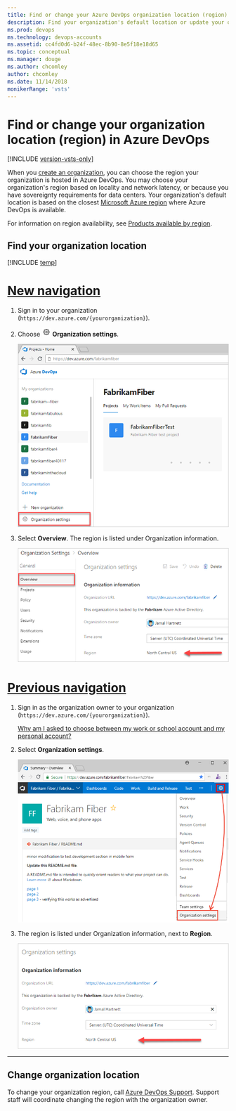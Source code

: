 ```yaml
---
title: Find or change your Azure DevOps organization location (region)
description: Find your organization's default location or update your organization location (region) in Azure DevOps
ms.prod: devops
ms.technology: devops-accounts
ms.assetid: cc4fd0d6-b24f-48ec-8b90-8e5f18e18d65
ms.topic: conceptual
ms.manager: douge
ms.author: chcomley
author: chcomley
ms.date: 11/14/2018
monikerRange: 'vsts'
---
```


# Find or change your organization location (region) in Azure DevOps

[!INCLUDE [version-vsts-only](../../_shared/version-vsts-only.md)]

When you [create an organization](create-organization.md), you can choose the region your organization is hosted in Azure DevOps. You may choose your organization's region based on locality and network latency, or because you have sovereignty requirements for data centers. Your organization's default location is based on the closest [Microsoft Azure region](https://azure.microsoft.com/regions) where Azure DevOps is available.

For information on region availability, see [Products available by region](https://azure.microsoft.com/global-infrastructure/services/).

## Find your organization location

[!INCLUDE [temp](../../_shared/new-navigation-cloud.md)]

# [New navigation](#tab/new-nav)

1. Sign in to your organization (```https://dev.azure.com/{yourorganization}```).

2. Choose ![gear icon](../../_img/icons/gear-icon.png) **Organization settings**.

   ![Choose the gear icon, Organization settings](../../_shared/_img/settings/open-admin-settings-vert.png)
3. Select **Overview**. The region is listed under Organization information.

   ![Find the region under the organization settings](_img/change-organization-location/organization-settings-region.png)

# [Previous navigation](#tab/previous-nav)

1. Sign in as the organization owner to your organization (```https://dev.azure.com/{yourorganization}```).

   [Why am I asked to choose between my work or school account and my personal account?](faq-change-app-access.md#ChooseOrgAcctMSAcct)

2. Select **Organization settings**.

    ![Choose the gear icon, go to Organization settings](../../_shared/_img/settings/open-account-settings.png)

3. The region is listed under Organization information, next to  **Region**.

   ![Organization settings, region location](_img/change-organization-location/organization-settings-region-prev.png)

---

## Change organization location

To change your organization region, call [Azure DevOps Support](https://azure.microsoft.com/support/devops). Support staff will coordinate changing the region with the organization owner.

